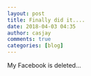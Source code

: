 ```yaml
---
layout: post
title: Finally did it....
date: 2018-04-03 04:35
author: casjay
comments: true
categories: [blog]
---
```


My Facebook is deleted...  
